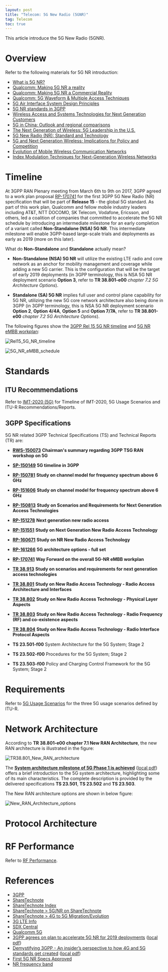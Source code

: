 ```yaml
---
layout: post
title: "Telecom: 5G New Radio (5GNR)"
tag: Telecom
toc: true
---
```


This article introduce the 5G New Radio (5GNR).

<!--more-->

# Overview

Refer to the following materials for 5G NR introduction:

* [What is 5G NR?](/docs/What_is_5G_NR.pdf)
* [Qualcomm: Making 5G NR a reality](/docs/Making_5G_NR_a_reality.pdf)
* [Qualcomm: Making 5G NR a Commercial Reality](/docs/making-5g-nr-a-commercial-reality.pdf)
* [Qualcomm: 5G Waveform & Multiple Access Techniques](/docs/5g-research-on-waveform-and-multiple-access-techniques.pdf)
* [5G Air Interface System Design Principles](/docs/5G_Air_Interface_System_Design_Principles.pdf)
* [5G NR standards in 3GPP](/docs/5G_NR_Standards_in_3GPP.pdf)
* [Wireless Access and Systems Technologies for Next Generation Customers](/docs/Wireless_Access_and_Systems_Technologies_for_Next_Generation_Customers.pdf)
* [5G in China: Outlook and regional comparisons](/docs/5G_in_China_Outlook_and_regional_comparisons.pdf)
* [The Next Generation of Wireless: 5G Leadership in the U.S.](/docs/The_Next_Generation_of_Wireless_5G_Leadership_in_the_US.pdf)
* [5G New Radio (NR): Standard and Technology](/docs/5G_New_Radio_Standard_and_Technology.pdf)
* [5G and Next Generation Wireless: Implications for Policy and Competition](/docs/5G_and_Next_Generation_Wireless_Implications_for_Policy_and_Competition.pdf)
* [Evolution of Mobile Wireless Communication Networks](/docs/Evolution_of_Mobile_Wireless_Communication_Networks.pdf)
* [Index Modulation Techniques for Next-Generation Wireless Networks](/docs/Index_Modulation_Techniques_for_Next-Generation_Wireless_Networks.pdf)

# Timeline

At 3GPP RAN Plenary meeting from March 6th to 9th on 2017, 3GPP agreed to a work plan proposal [RP-170741](/docs/RP-170741-WF-on-5G-NR-Schedule-LCv6-clean.pptx) for the first 3GPP 5G New Radio (NR) specification that will be part of **Release 15** - the global 5G standard. As part of this work plan, Qualcomm and fellow mobile industry leaders including AT&T, NTT DOCOMO, SK Telecom, Vodafone, Ericsson, and others, led a coalition of companies that committed to accelerate the 5G NR schedule by introducing an intermediate milestone for an early completion of a variant called **Non-Standalone (NSA) 5G NR**. This intermediate milestone will enable 3GPP-based large-scale trials and deployments as early as 2019 (more on this later).

What do **Non-Standalone** and **Standalone** actually mean?

* **Non-Standalone (NSA) 5G NR** will utilize the existing LTE radio and core network as an anchor for mobility management and coverage while adding a new 5G carrier. This is the configuration that will be the target of early 2019 deployments (in 3GPP terminology, this is NSA 5G NR deployment scenario **Option 3**, refer to **TR 38.801-e00** *chapter 7.2 5G Architecture Options*).

* **Standalone (SA) 5G NR** implies full user and control plane capability for 5G NR, utilizing the new 5G core network architecture also being done in 3GPP (in 3GPP terminology, this is NSA 5G NR deployment scenario **Option 2**, **Option 4/4A**, **Option 5** and **Option 7/7A**, refer to **TR 38.801-e00** *chapter 7.2 5G Architecture Options*).

The following figures show the [3GPP Rel 15 5G NR timeline](http://www.3gpp.org/release-15) and [5G NR eMBB workplan](http://www.3gpp.org/news-events/3gpp-news/1836-5g_nr_workplan):

![Rel15_5G_NR_timeline](/assets/Rel15_5G_NR_timeline.jpg)

![5G_NR_eMBB_schedule](/assets/5G_NR_eMBB_schedule.jpg)

# Standards

## ITU Recommendations

Refer to <a href="{{ site.base-url }}/2016/03/13/telecom-itu-recommendations.html#imt-2020-5g">IMT-2020 (5G)</a> for Timeline of IMT-2020, 5G Usage Scenarios and ITU-R Recommendations/Reports.

## 3GPP Specifications

5G NR related 3GPP Technical Specifications (TS) and Technical Reports (TR) are:

* [**RWS-150073**](/docs/RWS-150073_Chairman_Summary_regarding_3GPP_TSG_RAN_workshop_on_5G.pdf) **Chairman's summary regarding 3GPP TSG RAN workshop on 5G**
* [**SP-150149**](/docs/SP-150149_5G_timeline_in_3GPP.ppt) **5G timeline in 3GPP**
* [**RP-150781**](/docs/RP-150781_above_6GHz_CM_SID.doc) **Study on channel model for frequency spectrum above 6 GHz**
* [**RP-151606**](/docs/RP-151606_above_6GHz_CM_SID.doc) **Study on channel model for frequency spectrum above 6 GHz**
* [**RP-150813**](/docs/RP-150813_Study_on_Scenarios_and_Requirements_for_Next_Generation_Access_Technologies-v9-clean.docx) **Study on Scenarios and Requirements for Next Generation Access Technologies**
* [**RP-151278**](/docs/RP-151278_SID_Next_generation_new_radio_access.docx) **Next generation new radio access**
* [**RP-151551**](/docs/RP-151551_SID_5G_new_RAT.docx) **Study on Next Generation New Radio Access Technology**
* [**RP-160671**](/docs/RP-160671_SID_5G_new_RAT.docx) **Study on NR New Radio Access Technology**
* [**RP-161266**](/docs/RP-161266.pdf) **5G architecture options - full set**
* [**RP-170741**](/docs/RP-170741-WF-on-5G-NR-Schedule-LCv6-clean.pptx) **Way Forward on the overall 5G-NR eMBB workplan**
* [**TR 38.913**](http://www.3gpp.org/ftp/Specs/archive/38_series/38.913/) **Study on scenarios and requirements for next generation access technologies**
* [**TR 38.801**](http://www.3gpp.org/ftp/Specs/archive/38_series/38.801/) **Study on New Radio Access Technology - Radio Access Architecture and Interfaces**
* [**TR 38.802**](http://www.3gpp.org/ftp/Specs/archive/38_series/38.802/) **Study on New Radio Access Technology - Physical Layer Aspects**
* [**TR 38.803**](http://www.3gpp.org/ftp/Specs/archive/38_series/38.803/) **Study on New Radio Access Technology - Radio Frequency (RF) and co-existence aspects**
* [**TR 38.804**](http://www.3gpp.org/ftp/Specs/archive/38_series/38.804/) **Study on New Radio Access Technology - Radio Interface Protocol Aspects**

* **TS 23.501-f00** System Architecture for the 5G System; Stage 2
* **TS 23.502-f00** Procedures for the 5G System; Stage 2
* **TS 23.503-f00** Policy and Charging Control Framework for the 5G System; Stage 2

# Requirements

Refer to <a href="{{ site.base-url }}/2016/03/13/telecom-itu-recommendations.html#5g-usage-scenarios">5G Usage Scenarios</a> for the three 5G usage scenarios defined by ITU-R.

# Network Architecture

According to **TR 38.801-e00 chapter 7.1 New RAN Architecture**, the new RAN architecture is illustrated in the figure:

![TR38.801_New_RAN_architecture](/assets/TR38.801_New_RAN_architecture.png)

The [**System architecture milestone of 5G Phase 1 is achieved**](http://www.3gpp.org/news-events/3gpp-news/1930-sys_architecture) ([local pdf](/docs/system_architecture_milestone_of_5G_Phase_1_is_achieved.pdf)) offers a brief introduction to the 5G system architecture, highlighting some of its main characteristics. The complete description is provided by the delivered specifications **TS 23.501**, **TS 23.502** and **TS 23.503**.

The New RAN architecture options are shown in below figure:

![New_RAN_Architecture_options](/assets/New_RAN_Architecture_options.jpg)

# Protocol Architecture

# RF Performance

Refer to <a href="{{ site.base-url }}/2016/03/20/telecom-3gpp-intro.html#rf-performance">RF Performance</a>.

# References

* [3GPP](http://www.3gpp.org/)
* [ShareTechnote](http://www.sharetechnote.com/)
* [ShareTechnote Index](http://www.sharetechnote.com/html)
* [ShareTechnote > 5G/NR on ShareTechnote](http://www.sharetechnote.com/)
* [ShareTechnote > 4G to 5G Migration/Evolution](http://www.sharetechnote.com/)
* [3G LTE Info](http://www.3glteinfo.com/)
* [SDX Central](https://www.sdxcentral.com/5g/)
* [Qualcomm 5G](https://www.qualcomm.com/news/topic/5g)
* [3GPP agrees on plan to accelerate 5G NR for 2019 deployments](https://www.qualcomm.com/news/onq/2017/03/09/3gpp-agrees-plan-accelerate-5g-nr-global-5g-standard-2019-deployments) ([local pdf](/docs/3GPP_agrees_on_plan_to_accelerate_5G_NR_for_2019_deployments.pdf))
* [Demystifying 3GPP - An insider’s perspective to how 4G and 5G standards get created](https://www.qualcomm.com/news/onq/2017/08/02/demystifying-3gpp-insiders-perspective-how-4g-and-5g-standards-get-created) ([local pdf](/docs/Demystifying_3GPP.pdf))
* [First 5G NR Specs Approved](http://www.3gpp.org/news-events/3gpp-news/1929-nsa_nr_5g)
* [NR frequency band](http://niviuk.free.fr/nr_band.php#)
